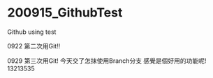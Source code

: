 # 200915_GithubTest
Github using test

0922 第二次用Git!!

0929 第三次用Git!
今天交了怎抹使用Branch分支 感覺是個好用的功能呢!
13213535